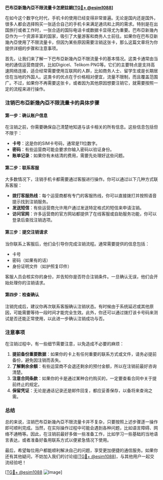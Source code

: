**巴布亞新幾內亞不限流量卡怎麽註銷[[TG💪+ @esim1088](https://t.me/s/esim1088)]**

在如今这个数字化时代，手机卡的使用已经变得非常普遍。无论是国内还是国外，很多人都会选择购买一张适合自己的手机卡来满足通讯和上网的需求。特别是在出国旅行或者工作时，一张合适的国际电话卡或数据卡显得尤为重要。巴布亞新幾內亞作为一个资源丰富的国家，吸引了大量游客和商务人士前往。如果你在巴布亞新幾內亞使用了不限流量卡，但因为某些原因需要注销这张卡，那么这篇文章将为你提供详细的步骤和注意事项。

首先，让我们来了解一下巴布亞新幾內亞不限流量卡的基本情况。这类卡通常由当地的通信运营商提供，比如Digicel、Telikom PNG等。它们的主要特点是支持高速网络连接，适合经常需要使用互联网的人群，比如商务人士、留学生或是长期居住在当地的外国人。这类卡的优点在于价格相对便宜，流量不限制，而且覆盖范围广。不过，如果你不再需要这张卡，或者因为其他原因想要注销它，就需要按照一定的流程来进行操作。

### 注销巴布亞新幾內亞不限流量卡的具体步骤

#### 第一步：确认账户信息
在注销之前，你需要确保自己清楚地知道与该卡相关的所有信息。这些信息包括但不限于：
- **卡号**：这是你的SIM卡号码，通常是11位数字。
- **密码**：有些运营商可能会要求你输入密码以验证身份。
- **账单记录**：如果你有未结清的费用，需要先处理好这些问题。

#### 第二步：联系客服
大多数情况下，注销手机卡都需要通过客服进行操作。你可以通过以下几种方式联系客服：
- **拨打客服热线**：每个运营商都有专门的客服热线，你可以直接拨打并按照语音提示找到注销服务。
- **发送短信**：有些运营商允许用户通过发送特定格式的短信来申请注销。
- **访问官网**：许多运营商的官方网站都提供了在线客服或自助服务功能，你可以登录后查找注销选项。

#### 第三步：提交注销请求
当你联系上客服后，他们会引导你完成注销流程。通常需要提供的信息包括：
- 卡号
- 密码（如果有的话）
- 身份证明文件（如护照复印件）

客服人员会核实你的身份，并告知你是否符合注销条件。一旦确认无误，他们会开始处理你的注销请求。

#### 第四步：检查确认
注销完成后，建议你再次联系客服确认注销状态。有时候由于系统延迟或其他原因，可能需要等待一段时间才能完全生效。此外，你还可以通过拨打该卡号码来测试是否还能正常使用，以此进一步确认注销成功与否。

### 注意事项

在注销过程中，有一些细节需要注意，以免造成不必要的麻烦：
1. **提前备份重要数据**：如果你的卡上有任何重要的联系方式或文件，请务必提前备份，避免因注销而丢失。
2. **了解剩余余额**：有些运营商不会退还剩余的预付金额，所以在注销前最好咨询清楚。
3. **注意合同条款**：如果你的卡是通过某种合约购买的，一定要查看合同中关于提前终止的规定。
4. **保留凭证**：无论是通话记录还是邮件回复，都应妥善保存，以备将来查询之需。

### 总结

总的来说，注销巴布亞新幾內亞不限流量卡并不复杂，只要按照上述步骤逐一操作即可顺利完成。当然，在实际操作过程中可能会遇到各种问题，比如语言障碍、网络不通畅等。因此，在注销前最好多做一些准备工作，比如学习一些基础的当地语言表达，或者准备好备用联系方式以便紧急情况下使用。

最后，希望每位用户都能顺利解决自己的问题，享受更加便捷的通信服务。如果你还有其他疑问，不妨加入我们的讨论组[[TG💪+ @esim1088](https://t.me/s/esim1088)]，与其他用户一起交流经验吧！

[[TG💪+ @esim1088](https://t.me/s/esim1088) ![Image](https://i.postimg.cc/4NQfJmqS/Snipaste-2025-05-13-00-14-12.png)]